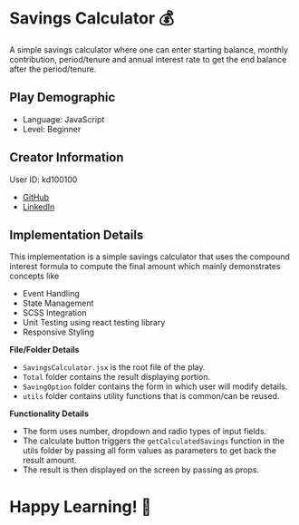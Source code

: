 # Savings Calculator 💰

A simple savings calculator where one can enter starting balance, monthly contribution, period/tenure and annual interest rate to get the end balance after the period/tenure.

## Play Demographic

- Language: JavaScript
- Level: Beginner

## Creator Information

User ID: kd100100

- [GitHub](https://github.com/kd100100)
- [LinkedIn](https://www.linkedin.com/in/keerthivasand/)

## Implementation Details

This implementation is a simple savings calculator that uses the compound interest formula to compute the final amount which mainly demonstrates concepts like

- Event Handling
- State Management
- SCSS Integration
- Unit Testing using react testing library
- Responsive Styling

**File/Folder Details**

- `SavingsCalculator.jsx` is the root file of the play.
- `Total` folder contains the result displaying portion.
- `SavingOption` folder contains the form in which user will modify details.
- `utils` folder contains utility functions that is common/can be reused.

**Functionality Details**

- The form uses number, dropdown and radio types of input fields.
- The calculate button triggers the `getCalculatedSavings` function in the utils folder by passing all form values as parameters to get back the result amount.
- The result is then displayed on the screen by passing as props.

# Happy Learning! 🤩
